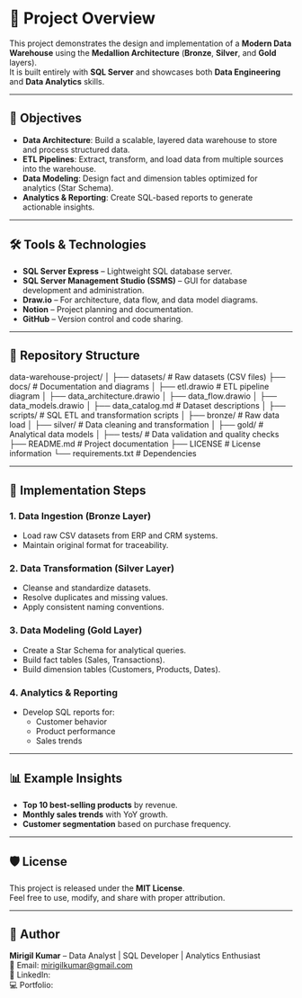 # 📖 Project Overview

This project demonstrates the design and implementation of a **Modern Data Warehouse** using the **Medallion Architecture** (**Bronze**, **Silver**, and **Gold** layers).  
It is built entirely with **SQL Server** and showcases both **Data Engineering** and **Data Analytics** skills.

---

## 🎯 Objectives

- **Data Architecture**: Build a scalable, layered data warehouse to store and process structured data.
- **ETL Pipelines**: Extract, transform, and load data from multiple sources into the warehouse.
- **Data Modeling**: Design fact and dimension tables optimized for analytics (Star Schema).
- **Analytics & Reporting**: Create SQL-based reports to generate actionable insights.

---

## 🛠 Tools & Technologies

- **SQL Server Express** – Lightweight SQL database server.
- **SQL Server Management Studio (SSMS)** – GUI for database development and administration.
- **Draw.io** – For architecture, data flow, and data model diagrams.
- **Notion** – Project planning and documentation.
- **GitHub** – Version control and code sharing.

---

## 📂 Repository Structure

data-warehouse-project/
│
├── datasets/ # Raw datasets (CSV files)
├── docs/ # Documentation and diagrams
│ ├── etl.drawio # ETL pipeline diagram
│ ├── data_architecture.drawio
│ ├── data_flow.drawio
│ ├── data_models.drawio
│ ├── data_catalog.md # Dataset descriptions
│
├── scripts/ # SQL ETL and transformation scripts
│ ├── bronze/ # Raw data load
│ ├── silver/ # Data cleaning and transformation
│ ├── gold/ # Analytical data models
│
├── tests/ # Data validation and quality checks
├── README.md # Project documentation
├── LICENSE # License information
└── requirements.txt # Dependencies


---

## 🚀 Implementation Steps

### 1. **Data Ingestion (Bronze Layer)**
- Load raw CSV datasets from ERP and CRM systems.
- Maintain original format for traceability.

### 2. **Data Transformation (Silver Layer)**
- Cleanse and standardize datasets.
- Resolve duplicates and missing values.
- Apply consistent naming conventions.

### 3. **Data Modeling (Gold Layer)**
- Create a Star Schema for analytical queries.
- Build fact tables (Sales, Transactions).
- Build dimension tables (Customers, Products, Dates).

### 4. **Analytics & Reporting**
- Develop SQL reports for:
  - Customer behavior
  - Product performance
  - Sales trends

---

## 📊 Example Insights
- **Top 10 best-selling products** by revenue.
- **Monthly sales trends** with YoY growth.
- **Customer segmentation** based on purchase frequency.

---

## 🛡 License
This project is released under the **MIT License**.  
Feel free to use, modify, and share with proper attribution.

---

## 👤 Author
**Mirigil Kumar** – Data Analyst | SQL Developer | Analytics Enthusiast  
📧 Email: mirigilkumar@gmail.com  
🔗 LinkedIn:   
💻 Portfolio:
